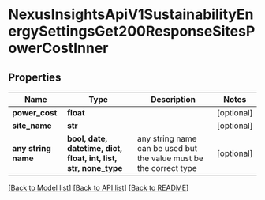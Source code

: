 # NexusInsightsApiV1SustainabilityEnergySettingsGet200ResponseSitesPowerCostInner


## Properties
Name | Type | Description | Notes
------------ | ------------- | ------------- | -------------
**power_cost** | **float** |  | [optional] 
**site_name** | **str** |  | [optional] 
**any string name** | **bool, date, datetime, dict, float, int, list, str, none_type** | any string name can be used but the value must be the correct type | [optional]

[[Back to Model list]](../README.md#documentation-for-models) [[Back to API list]](../README.md#documentation-for-api-endpoints) [[Back to README]](../README.md)


